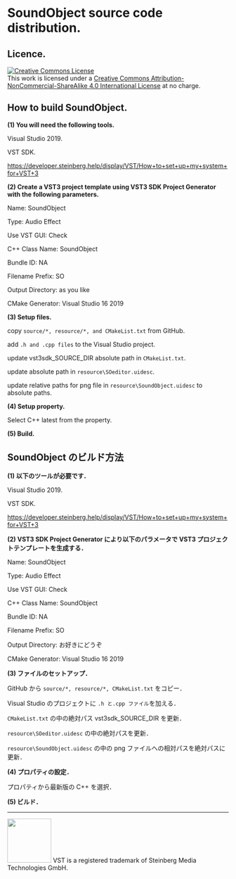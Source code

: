 # SoundObject source code distribution.

## Licence.

<a rel="license" href="http://creativecommons.org/licenses/by-nc-sa/4.0/"><img alt="Creative Commons License" style="border-width:0" src="https://i.creativecommons.org/l/by-nc-sa/4.0/88x31.png" /></a><br />This work is licensed under a <a rel="license" href="http://creativecommons.org/licenses/by-nc-sa/4.0/">Creative Commons Attribution-NonCommercial-ShareAlike 4.0 International License</a> at no charge.

## How to build SoundObject.

**(1) You will need the following tools.**

Visual Studio 2019.

VST SDK.

https://developer.steinberg.help/display/VST/How+to+set+up+my+system+for+VST+3

**(2) Create a VST3 project template using VST3 SDK Project Generator with the following parameters.**

Name: SoundObject

Type: Audio Effect

Use VST GUI: Check

C++ Class Name: SoundObject

Bundle ID: NA

Filename Prefix: SO

Output Directory: as you like

CMake Generator: Visual Studio 16 2019

**(3) Setup files.**

copy `source/*, resource/*, and CMakeList.txt` from GitHub.

add `.h and .cpp files` to the Visual Studio project.

update vst3sdk_SOURCE_DIR absolute path in `CMakeList.txt`.

update absolute path in `resource\SOeditor.uidesc`.

update relative paths for png file in `resource\SoundObject.uidesc` to absolute paths.

**(4) Setup property.**

Select C++ latest from the property.

**(5) Build.**

## SoundObject のビルド方法

**(1) 以下のツールが必要です．**

Visual Studio 2019.

VST SDK.

https://developer.steinberg.help/display/VST/How+to+set+up+my+system+for+VST+3

**(2) VST3 SDK Project Generator により以下のパラメータで VST3 プロジェクトテンプレートを生成する．**

Name: SoundObject

Type: Audio Effect

Use VST GUI: Check

C++ Class Name: SoundObject

Bundle ID: NA

Filename Prefix: SO

Output Directory: お好きにどうぞ

CMake Generator: Visual Studio 16 2019

**(3) ファイルのセットアップ．**

GitHub から `source/*, resource/*, CMakeList.txt` をコピー．

Visual Studio のプロジェクトに `.h と.cpp ファイル`を加える．

`CMakeList.txt` の中の絶対パス vst3sdk_SOURCE_DIR を更新．

`resource\SOeditor.uidesc` の中の絶対パスを更新．

`resource\SoundObject.uidesc` の中の png ファイルへの相対パスを絶対パスに更新．

**(4) プロパティの設定．**

プロパティから最新版の C++ を選択．

**(5) ビルド．**

---
<img width="100" src="https://user-images.githubusercontent.com/67182469/130337395-b8ab38cd-e66e-4056-b441-49d33337410e.png">
VST is a registered trademark of Steinberg Media Technologies GmbH.
